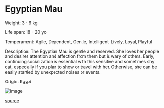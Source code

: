 # Egyptian Mau

Weight: 3 - 6 kg

Life span: 18 - 20 yo

Temperament: Agile, Dependent, Gentle, Intelligent, Lively, Loyal, Playful

Description: The Egyptian Mau is gentle and reserved. She loves her people and desires attention and affection from them but is wary of others. Early, continuing socialization is essential with this sensitive and sometimes shy cat, especially if you plan to show or travel with her. Otherwise, she can be easily startled by unexpected noises or events.

Origin: Egypt

![image](https://cdn2.thecatapi.com/images/TuSyTkt2n.jpg)

[source](https://api.thecatapi.com/v1/breeds/emau)
